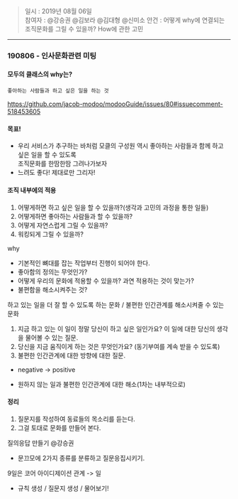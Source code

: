 
> 일시 : 2019년 08월 06일  
> 참여자 : @강승권 @김보라 @김대형 @신미소 
> 안건 : 어떻게 why에 연결되는 조직문화를 그릴 수 있을까? How에 관한 고민
------  

### 190806 - 인사문화관련 미팅  

#### 모두의 클래스의 why는?  
```좋아하는 사람들과 하고 싶은 일을 하는 것```  

https://github.com/jacob-modoo/modooGuide/issues/80#issuecomment-518453605

#### 목표!  
- 우리 서비스가 추구하는 바처럼 모클의 구성원 역시 좋아하는 사람들과 함께 하고 싶은 일을 할 수 있도록  
  조직문화를 한땀한땀 그려나가보자  
- 느려도 좋다! 제대로만 그리자!  


#### 조직 내부에의 적용  
1. 어떻게하면 하고 싶은 일을 할 수 있을까?(생각과 고민의 과정을 통한 일들)  
2. 어떻게하면 좋아하는 사람들과 할 수 있을까?  
3. 어떻게 자연스럽게 그릴 수 있을까?  
4. 워킹되게 그릴 수 있을까?

why
- 기본적인 뼈대를 잡는 작업부터 진행이 되어야 한다.  
- 좋아함의 정의는 무엇인가?
- 어떻게 우리의 문화에 적용할 수 있을까? 과연 적용하는 것이 맞는가?  
- 불편함을 해소시켜주는 것?  

하고 있는 일을 더 잘 할 수 있도록 하는 문화 / 불편한 인간관계를 해소시켜줄 수 있는 문화  

1. 지금 하고 있는 이 일이 정말 당신이 하고 싶은 일인가요? 이 일에 대한 당신의 생각을 물어볼 수 있는 질문.  
2. 당신을 지금 움직이게 하는 것은 무엇인가요? (동기부여를 계속 받을 수 있도록)  
3. 불편한 인간관계에 대한 방향에 대한 질문.  
  
- negative -> positive 


- 원하지 않는 일과 불편한 인간관계에 대한 해소(1차는 내부적으로)  

#### 정리  
1. 질문지를 작성하여 동료들의 목소리를 듣는다.  
2. 그걸 토대로 문화를 만들어 본다.  

질의응답 만들기 @강승권  
- 문끄모에 2가지 종류를 분류하고 질문응집시키기. 

9일은 코어 아이디제이션
관계 -> 일
* 규칙 생성 / 질문지 생성 / 물어보기!



